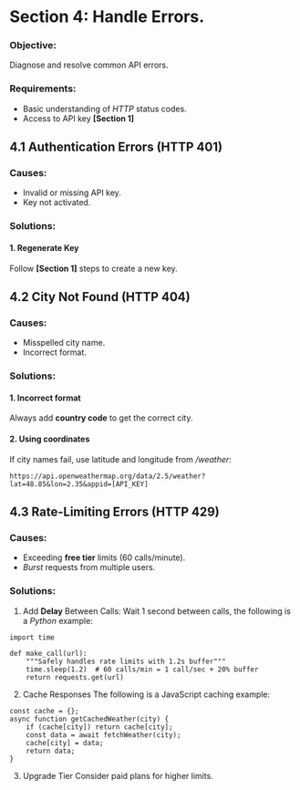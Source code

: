 # Section 4: Handle Errors. 
### Objective: 
Diagnose and resolve common API errors.

### Requirements:  
* Basic understanding of *HTTP* status codes.  
* Access to API key **[Section 1]**

## 4.1 Authentication Errors (HTTP 401)
### Causes: 
* Invalid or missing API key.   
* Key not activated. 

### Solutions: 
#### 1. Regenerate Key
Follow **[Section 1]** steps to create a new key. 

## 4.2 City Not Found (HTTP 404)
### Causes: 
* Misspelled city name.
* Incorrect format.

### Solutions:  
#### 1. Incorrect format
Always add **country code** to get the correct city. 

#### 2. Using coordinates
If city names fail, use latitude and longitude from */weather*: 
```
https://api.openweathermap.org/data/2.5/weather?lat=48.85&lon=2.35&appid=[API_KEY]  
```
## 4.3 Rate-Limiting Errors (HTTP 429)
### Causes: 
* Exceeding **free tier** limits (60 calls/minute).
* *Burst* requests from multiple users. 

### Solutions: 
1. Add **Delay** Between Calls: 
Wait 1 second between calls, the following is a *Python* example:
```
import time  

def make_call(url):  
    """Safely handles rate limits with 1.2s buffer"""  
    time.sleep(1.2)  # 60 calls/min = 1 call/sec + 20% buffer  
    return requests.get(url) 
```
2. Cache Responses
 The following is a JavaScript caching example:
```
const cache = {};  
async function getCachedWeather(city) {  
    if (cache[city]) return cache[city];  
    const data = await fetchWeather(city);  
    cache[city] = data;  
    return data;  
} 
```
3. Upgrade Tier
Consider paid plans for higher limits.
